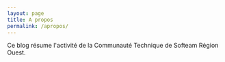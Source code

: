 ```yaml
---
layout: page
title: A propos
permalink: /apropos/
---
```


Ce blog résume l'activité de la Communauté Technique de Softeam Région Ouest.

